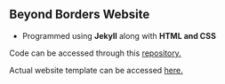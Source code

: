 ## Beyond Borders Website
* Programmed using **Jekyll** along with **HTML and CSS**

Code can be accessed through this [repository.](https://github.com/MishaalUB/MishaalUB.github.io.git)

Actual website template can be accessed [here.](mishaalub.github.io)